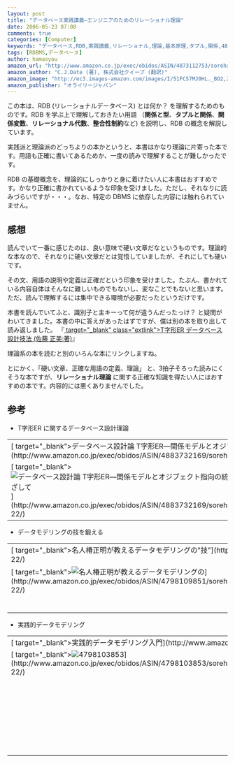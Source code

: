 ```yaml
---
layout: post
title: "データベース実践講義―エンジニアのためのリレーショナル理論"
date: 2006-05-23 07:08
comments: true
categories: [Computer]
keywords: "データベース,RDB,実践講義,リレーショナル,理論,基本原理,タプル,関係,4873112753"
tags: [RDBMS,データベース]
author: hamasyou
amazon_url: "http://www.amazon.co.jp/exec/obidos/ASIN/4873112753/sorehabooks-22/249-7560247-3533949?%5Fencoding=UTF8&camp=247&link%5Fcode=xm2"
amazon_author: "C.J.Date (著), 株式会社クイープ (翻訳)"
amazon_image: "http://ec3.images-amazon.com/images/I/51FC57MJ0HL._BO2,204,203,200_PIsitb-sticker-arrow-click,-76_AA300_SH20_OU09_.jpg"
amazon_publisher: "オライリージャパン"
---
```


この本は、RDB (リレーショナルデータベース) とは何か？ を理解するためのものです。RDB を学ぶ上で理解しておきたい用語 （<strong>関係と型</strong>、<strong>タプルと関係</strong>、<strong>関係変数</strong>、<strong>リレーショナル代数</strong>、<strong>整合性制約</strong>など) を説明し、RDB の概念を解説しています。

実践派と理論派のどっちよりの本かというと、本書はかなり理論に片寄った本です。用語も正確に書いてあるためか、一度の読みで理解することが難しかったです。

RDB の基礎概念を、理論的にしっかりと身に着けたい人に本書はおすすめです。かなり正確に書かれているような印象を受けました。ただし、それなりに読みづらいですが・・・。なお、特定の DBMS に依存した内容には触れられていません。


<!-- more -->

<h2>感想</h2>

読んでいて一番に感じたのは、良い意味で硬い文章だなというものです。理論的な本なので、それなりに硬い文章だとは覚悟していましたが、それにしても硬いです。

その文、用語の説明や定義は正確だという印象を受けました。たぶん、書かれている内容自体はそんなに難しいものでもないし、変なことでもないと思います。ただ、読んで理解するには集中できる環境が必要だったというだけです。

本書を読んでいてふと、識別子と主キーって何が違うんだったっけ？ と疑問がわいてきました。本書の中に答えがあったはずですが、僕は別の本を取り出して読み返しました。 『[ target="_blank" class="extlink">T字形ER データベース設計技法 (佐藤 正美:著)](http://www.amazon.co.jp/exec/obidos/ASIN/488373109X/sorehabooks-22/249-7560247-3533949?%5Fencoding=UTF8&camp=247&link%5Fcode=xm2)』

理論系の本を読むと別のいろんな本にリンクしますね。

とにかく、「硬い文章、正確な用語の定義、理論」 と、3拍子そろった読みにくそうな本ですが、<strong>リレーショナル理論</strong> に関する正確な知識を得たい人にはおすすめの本です。内容的には悪くありませんでした。

<h2>参考</h2>

+ T字形ER に関するデータベース設計理論
<div class="rakuten">
<table width="400" border="0" cellpadding="5"><tr><td colspan="2">[ target="_blank">データベース設計論 T字形ER―関係モデルとオジブェクト指向の統合をめざして](http://www.amazon.co.jp/exec/obidos/ASIN/4883732169/sorehabooks-22/)</td></tr><tr><td valign="top">[ target="_blank"><img src="http://images.amazon.com/images/P/4883732169.09._SCMZZZZZZZ_.jpg" border="0" alt="データベース設計論 T字形ER―関係モデルとオジブェクト指向の統合をめざして" />](http://www.amazon.co.jp/exec/obidos/ASIN/4883732169/sorehabooks-22/)</td><td valign="top"><font size="-1">佐藤 正美 <br /><br /><br />[ target="_blank">Amazonで詳しく見る](http://www.amazon.co.jp/exec/obidos/ASIN/4883732169/sorehabooks-22/)</font><font size="-2"> by [ >G-Tools](http://www.goodpic.com/mt/aws/index.html)</font></td></tr></table>
</div>

+ データモデリングの技を鍛える
<div class="rakuten">
<table width="400"  border="0" cellpadding="5"><tr><td colspan="2">[ target="_blank">名人椿正明が教えるデータモデリングの"技"](http://www.amazon.co.jp/exec/obidos/ASIN/4798109851/sorehabooks-22/)</td></tr><tr><td valign="top">[ target="_blank"><img src="http://images.amazon.com/images/P/4798109851.01._SCMZZZZZZZ_.jpg" border="0" alt="名人椿正明が教えるデータモデリングの"技"" />](http://www.amazon.co.jp/exec/obidos/ASIN/4798109851/sorehabooks-22/)</td><td valign="top"><font size="-1">椿 正明 <br /><br /><br />[ target="_blank">Amazonで詳しく見る](http://www.amazon.co.jp/exec/obidos/ASIN/4798109851/sorehabooks-22/)</font><font size="-2"> by [ >G-Tools](http://www.goodpic.com/mt/aws/index.html)</font></td></tr></table>
</div>

+ 実践的データモデリング
<div class="rakuten">
<table width="400"  border="0" cellpadding="5"><tr><td colspan="2">[ target="_blank">実践的データモデリング入門](http://www.amazon.co.jp/exec/obidos/ASIN/4798103853/sorehabooks-22/)</td></tr><tr><td valign="top">[ target="_blank"><img src="http://images.amazon.com/images/P/4798103853.09._SCMZZZZZZZ_.jpg" border="0" alt="4798103853" />](http://www.amazon.co.jp/exec/obidos/ASIN/4798103853/sorehabooks-22/)</td><td valign="top"><font size="-1">真野 正 <br /><br />翔泳社  2003-03<br />売り上げランキング : 15,098<br /><iframe scrolling="no" frameborder="0" width="200" height="40" hspace="0" vspace="0" marginheight="0" marginwidth="0" src="http://webservices.amazon.co.jp/onca/xml?Service=AWSECommerceService&SubscriptionId=0G91FPYVW6ZGWBH4Y9G2&AssociateTag=goodpic-22&Operation=ItemLookup&IdType=ASIN&Version=2004-10-04&ContentType=text/html&Page=1&ResponseGroup=Offers&ItemId=4798103853&Style=http://www.g-tools.net/xsl/priceFFFFFF.xsl"></iframe><br /><strong>おすすめ平均</strong><img src="http://g-images.amazon.com/images/G/01/detail/stars-5-0.gif" border="0" alt="star" /><br /><img src="http://g-images.amazon.com/images/G/01/detail/stars-5-0.gif" border="0" alt="star" />とてもわかりやすい！<br /><img src="http://g-images.amazon.com/images/G/01/detail/stars-5-0.gif" border="0" alt="star" />データモデリング、分かりやすい内容です<br /><br />[ target="_blank">Amazonで詳しく見る](http://www.amazon.co.jp/exec/obidos/ASIN/4798103853/sorehabooks-22/)</font><font size="-2"> by [ >G-Tools](http://www.goodpic.com/mt/aws/index.html)</font></td></tr></table>
</div>





